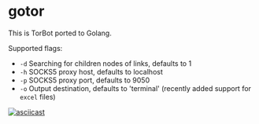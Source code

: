 # gotor

This is TorBot ported to Golang.

Supported flags:
- `-d` Searching for children nodes of links, defaults to 1
- `-h` SOCKS5 proxy host, defaults to localhost
- `-p` SOCKS5 proxy port, defaults to 9050
- `-o` Output destination, defaults to 'terminal' (recently added support for `excel` files)

[![asciicast](https://asciinema.org/a/6DdaqGdUywBD0AexurcTXzEv4.svg)](https://asciinema.org/a/6DdaqGdUywBD0AexurcTXzEv4)
